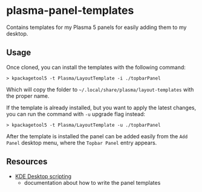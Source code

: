 # plasma-panel-templates
Contains templates for my Plasma 5 panels for easily adding them to my desktop.

## Usage
Once cloned, you can install the templates with the following command:
```
> kpackagetool5 -t Plasma/LayoutTemplate -i ./topbarPanel
```
Which will copy the folder to `~/.local/share/plasma/layout-templates` with the
proper name.

If the template is already installed, but you want to apply the latest changes,
you can run the command with `-u` upgrade flag instead:
```
> kpackagetool5 -t Plasma/LayoutTemplate -u ./topbarPanel
```

After the template is installed the panel can be added easily from the `Add Panel`
desktop menu, where the `Topbar Panel` entry appears.

## Resources

* [KDE Desktop scripting](https://develop.kde.org/docs/plasma/scripting/templates/)
  - documentation about how to write the panel templates
